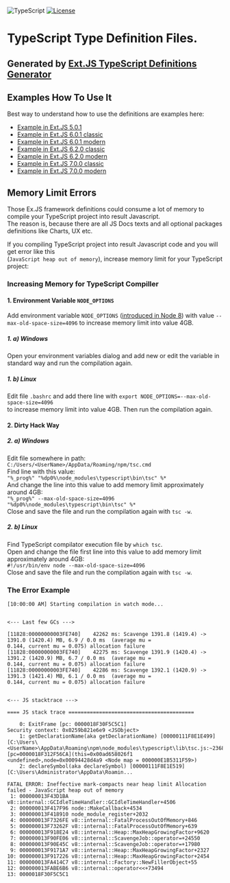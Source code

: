 ![TypeScript](https://img.shields.io/badge/TypeScript->=3.7-brightgreen.svg?style=plastic)
[![License](https://img.shields.io/badge/Licence-GPLv3-brightgreen.svg?style=plastic)](https://raw.githubusercontent.com/ExtTS/definitions/master/LICENSE)


# TypeScript Type Definition Files.

## Generated by [Ext.JS TypeScript Definitions Generator](https://github.com/ExtTS/generator)

## Examples How To Use It
Best way to understand how to use the definitions are examples here:  
- [Example in Ext.JS 5.0.1](https://github.com/ExtTS/example-project-501)  
- [Example in Ext.JS 6.0.1 classic](https://github.com/ExtTS/example-project-601-classic)  
- [Example in Ext.JS 6.0.1 modern](https://github.com/ExtTS/example-project-601-modern)  
- [Example in Ext.JS 6.2.0 classic](https://github.com/ExtTS/example-project-620-classic)  
- [Example in Ext.JS 6.2.0 modern](https://github.com/ExtTS/example-project-620-modern)  
- [Example in Ext.JS 7.0.0 classic](https://github.com/ExtTS/example-project-700-classic)  
- [Example in Ext.JS 7.0.0 modern](https://github.com/ExtTS/example-project-700-modern)  

## Memory Limit Errors
Those Ex.JS framework definitions could consume a lot of memory to compile your TypeScript project into result Javascript.  
The reason is, because there are all JS Docs texts and all optional packages definitions like Charts, UX etc.  

If you compiling TypeScript project into result Javascript code and you will get error like this  
(`JavaScript heap out of memory`), increase memory limit for your TypeScript project:

### Increasing Memory for TypeScript Compiller

#### 1. Environment Variable `NODE_OPTIONS`
Add environment variable `NODE_OPTIONS` ([introduced in Node 8](https://medium.com/the-node-js-collection/node-options-has-landed-in-8-x-5fba57af703d)) with value `--max-old-space-size=4096` to increase memory limit into value 4GB.

##### 1. a) Windows
Open your environment variables dialog and add new or edit the variable in standard way and run the compilation again.

##### 1. b) Linux
Edit file `.bashrc` and add there line with `export NODE_OPTIONS=--max-old-space-size=4096`  
to increase memory limit into value 4GB. Then run the compilation again.


#### 2. Dirty Hack Way

##### 2. a) Windows
Edit file somewhere in path:  
`C:/Users/<UserName>/AppData/Roaming/npm/tsc.cmd`  
Find line with this value:  
`"%_prog%" "%dp0%\node_modules\typescript\bin\tsc" %*`  
And change the line into this value to add memory limit approximately around 4GB:  
`"%_prog%" --max-old-space-size=4096 "%dp0%\node_modules\typescript\bin\tsc" %*`  
Close and save the file and run the compilation again with `tsc -w`.  

##### 2. b) Linux
Find TypeScript compilator execution file by `which tsc`.  
Open and change the file first line into this value to add memory limit approximately around 4GB:  
`#!/usr/bin/env node --max-old-space-size=4096`  
Close and save the file and run the compilation again with `tsc -w`.  

### The Error Example
```
[10:00:00 AM] Starting compilation in watch mode...


<--- Last few GCs --->

[11828:00000000003FE740]    42262 ms: Scavenge 1391.8 (1419.4) -> 1391.0 (1420.4) MB, 6.9 / 0.0 ms  (average mu =
0.144, current mu = 0.075) allocation failure
[11828:00000000003FE740]    42275 ms: Scavenge 1391.9 (1420.4) -> 1391.2 (1420.9) MB, 6.7 / 0.0 ms  (average mu =
0.144, current mu = 0.075) allocation failure
[11828:00000000003FE740]    42286 ms: Scavenge 1392.1 (1420.9) -> 1391.3 (1421.4) MB, 6.1 / 0.0 ms  (average mu =
0.144, current mu = 0.075) allocation failure


<--- JS stacktrace --->

==== JS stack trace =========================================

    0: ExitFrame [pc: 0000018F30F5C5C1]
Security context: 0x0259b821e6e9 <JSObject>
    1: getDeclarationName(aka getDeclarationName) [00000111F8E1E499] [C:\Users\<UserName>\AppData\Roaming\npm\node_modules\typescript\lib\tsc.js:~23681] [pc=0000018F312F56CA](this=0x00ad658026f1 <undefined>,node=0x00094428d4a9 <Node map = 000000E1B5311F59>)
    2: declareSymbol(aka declareSymbol) [00000111F8E1E519] [C:\Users\Administrator\AppData\Roamin...

FATAL ERROR: Ineffective mark-compacts near heap limit Allocation failed - JavaScript heap out of memory
 1: 000000013F43D1BA v8::internal::GCIdleTimeHandler::GCIdleTimeHandler+4506
 2: 000000013F417F96 node::MakeCallback+4534
 3: 000000013F418910 node_module_register+2032
 4: 000000013F7326FE v8::internal::FatalProcessOutOfMemory+846
 5: 000000013F73262F v8::internal::FatalProcessOutOfMemory+639
 6: 000000013F918E24 v8::internal::Heap::MaxHeapGrowingFactor+9620
 7: 000000013F90FE06 v8::internal::ScavengeJob::operator=+24550
 8: 000000013F90E45C v8::internal::ScavengeJob::operator=+17980
 9: 000000013F9171A7 v8::internal::Heap::MaxHeapGrowingFactor+2327
10: 000000013F917226 v8::internal::Heap::MaxHeapGrowingFactor+2454
11: 000000013FA414C7 v8::internal::Factory::NewFillerObject+55
12: 000000013FABE6B6 v8::internal::operator<<+73494
13: 0000018F30F5C5C1
```

